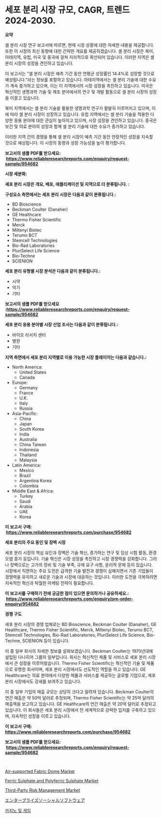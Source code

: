 <p><h1>세포 분리 시장 규모, CAGR, 트렌드 2024-2030.</h1></p><p><strong>요약</strong></p>
<p><p>셀 분리 시장 연구 보고서에 따르면, 현재 시장 상황에 대한 자세한 내용을 제공합니다. 또한 이 시장의 최신 동향에 대한 간략한 개요를 제공하겠습니다. 셀 분리 시장은 북미, 아태지역, 유럽, 미국 및 중국에 걸쳐 지리적으로 확산되어 있습니다. 이러한 지역은 셀 분리 시장의 성장을 견인하고 있습니다.</p><p>이 보고서는 "셀 분리 시장은 예측 기간 동안 연평균 성장률인 14.4%로 성장할 것으로 예상됩니다."라는 정보를 포함하고 있습니다. 아태지역에서는 셀 분리 기술에 대한 수요가 계속 증가하고 있으며, 이는 이 지역에서의 시장 성장을 촉진하고 있습니다. 미국은 혁신적인 생명과학 기술 및 제조 분야에서의 연구 및 개발 활동으로 셀 분리 시장의 성장을 이끌고 있습니다.</p><p>북미 지역에서는 셀 분리 기술을 활용한 생명과학 연구가 활발히 이루어지고 있으며, 이에 따라 셀 분리 시장이 성장하고 있습니다. 유럽 지역에서는 셀 분리 기술을 적용한 다양한 응용 분야에 대한 관심이 높아지고 있으며, 시장 성장을 견인하고 있습니다. 중국은 보건 및 의료 분야의 성장과 함께 셀 분리 기술에 대한 수요가 증가하고 있습니다.</p><p>이러한 지역 간의 경쟁을 통해 셀 분리 시장이 예측 기간 동안 안정적인 성장을 지속할 것으로 예상됩니다. 이 시장의 동향과 성장 가능성을 높이 평가합니다.</p></p>
<p><strong>보고서의 샘플 PDF를 받으세요: &nbsp;<a href="https://www.reliableresearchreports.com/enquiry/request-sample/954682">https://www.reliableresearchreports.com/enquiry/request-sample/954682</a></strong></p>
<p><strong>시장 세분화:</strong></p>
<p><strong> 세포 분리 시장은 개요, 배포, 애플리케이션 및 지역으로 더 분류됩니다. :</strong></p>
<p><strong>구성요소 측면에서는 세포 분리 시장은 다음과 같이 분류됩니다.:</strong></p>
<p><ul><li>BD Bioscience</li><li>Beckman Coulter (Danaher)</li><li>GE Healthcare</li><li>Thermo Fisher Scientific</li><li>Merck</li><li>Miltenyi Biotec</li><li>Terumo BCT</li><li>Stemcell Technologies</li><li>Bio-Rad Laboratories</li><li>PluriSelect Life Science</li><li>Bio-Techne</li><li>SCIENION</li></ul></p>
<p><strong> 세포 분리 유형별 시장 분석은 다음과 같이 분류됩니다.:</strong></p>
<p><ul><li>시약</li><li>악기</li><li>기타</li></ul></p>
<p><strong>보고서의 샘플 PDF를 받으세요 :<a href="https://www.reliableresearchreports.com/enquiry/request-sample/954682">https://www.reliableresearchreports.com/enquiry/request-sample/954682</a></strong></p>
<p><strong> 세포 분리 응용 분야별 시장 산업 조사는 다음과 같이 분류됩니다.:</strong></p>
<p><ul><li>바이오 리서치 센터</li><li>병원</li><li>기타</li></ul></p>
<p><strong>지역 측면에서 세포 분리 지역별로 이용 가능한 시장 플레이어는 다음과 같습니다.:</strong></p>
<p><ul>
    <li>
        North America:
        <ul>
            <li>United States</li>
            <li>Canada</li>
        </ul>
    </li>
    <li>
        Europe:
        <ul>
            <li>Germany</li>
            <li>France</li>
            <li>U.K.</li>
            <li>Italy</li>
            <li>Russia</li>
        </ul>
    </li>
    <li>
        Asia-Pacific:
        <ul>
            <li>China</li>
            <li>Japan</li>
            <li>South Korea</li>
            <li>India</li>
            <li>Australia</li>
            <li>China Taiwan</li>
            <li>Indonesia</li>
            <li>Thailand</li>
            <li>Malaysia</li>
        </ul>
    </li>
    <li>
        Latin America:
        <ul>
            <li>Mexico</li>
            <li>Brazil</li>
            <li>Argentina Korea</li>
            <li>Colombia</li>
        </ul>
    </li>
    <li>
        Middle East & Africa:
        <ul>
            <li>Turkey</li>
            <li>Saudi</li>
            <li>Arabia</li>
            <li>UAE</li>
            <li>Korea</li>
        </ul>
    </li>
    </ul></p>
<p><strong>이 보고서 구매: &nbsp;<a href="https://www.reliableresearchreports.com/purchase/954682">https://www.reliableresearchreports.com/purchase/954682</a></strong></p>
<p><strong>세포 분리의 주요 동인 및 장벽 시장</strong></p>
<p><p>세포 분리 시장의 핵심 요인과 장벽은 기술 혁신, 증가하는 연구 및 임상 시험 활동, 환경 오염 증가 등입니다. 기술 혁신은 시장 성장을 촉진하고 시장 경쟁력을 강화합니다. 그러나 장벽으로는 고가의 장비 및 기술 부족, 규제 요구 사항, 윤리적 문제 등이 있습니다. 시장에서 직면하는 주요 도전은 급격한 기술 발전과 경쟁이 심해지면서 기존 기업들이 경쟁력을 유지하고 새로운 기술과 시장에 대응하는 것입니다. 이러한 도전을 극복하려면 지속적인 혁신과 탁월한 마케팅 전략이 필요합니다.</p></p>
<p><strong>이 보고서를 구매하기 전에 궁금한 점이 있으면 문의하거나 공유하세요.: &nbsp;<a href="https://www.reliableresearchreports.com/enquiry/pre-order-enquiry/954682">https://www.reliableresearchreports.com/enquiry/pre-order-enquiry/954682</a></strong></p>
<p><strong>경쟁 구도</strong></p>
<p><p>세포 분리 시장의 경쟁 업체로는 BD Bioscience, Beckman Coulter (Danaher), GE Healthcare, Thermo Fisher Scientific, Merck, Miltenyi Biotec, Terumo BCT, Stemcell Technologies, Bio-Rad Laboratories, PluriSelect Life Science, Bio-Techne, SCIENION 등이 있습니다.</p><p>이 중 일부 회사의 자세한 정보를 살펴보겠습니다. Beckman Coulter는 1970년대에 설립된 다나히어 그룹의 일부입니다. 회사는 혁신적인 제품 및 서비스로 세포 분리 시장에서 큰 성장을 이루어왔습니다. Thermo Fisher Scientific는 혁신적인 기술 및 제품으로 유명한 회사이며, 세포 분리 시장에서도 선도적인 역할을 하고 있습니다. GE Healthcare는 의료 분야에서 다양한 제품과 서비스를 제공하는 글로벌 기업으로, 세포 분리 시장에서도 강세를 보여주고 있습니다.</p><p>이 중 일부 기업의 매출 규모는 상당히 크다고 알려져 있습니다. Beckman Coulter의 연간 매출은 약 50억 달러로 추정되며, Thermo Fisher Scientific는 약 25억 달러의 매출액을 보고하고 있습니다. GE Healthcare의 연간 매출은 약 20억 달러로 추정되고 있습니다. 이 회사들은 세포 분리 시장에서 전 세계적으로 강력한 입지를 구축하고 있으며, 지속적인 성장을 이루고 있습니다.</p></p>
<p><strong>이 보고서 구매: &nbsp; <a href="https://www.reliableresearchreports.com/purchase/954682">https://www.reliableresearchreports.com/purchase/954682</a></strong></p>
<p><strong>보고서의 샘플 PDF를 받으세요: &nbsp;<a href="https://www.reliableresearchreports.com/enquiry/request-sample/954682">https://www.reliableresearchreports.com/enquiry/request-sample/954682</a></strong><strong></strong></p>
<p>&nbsp;</p>
<p><p><a href="https://issuu.com/reportprime-2/docs/air-supported-fabric-dome-market-size-2030.pptx">Air-supported Fabric Dome Market</a></p><p><a href="https://view.publitas.com/reportprime-1/ferric-sulphate-and-polyferric-sulphate-market-provides-a-comprehensive-analysis-including-a-macro-overview-of-the-market-as-well-as-micro-details-such-as-market-size-and-competitive-landscape/">Ferric Sulphate and Polyferric Sulphate Market</a></p><p><a href="https://copper-carbon-84f.notion.site/Third-Party-Risk-Management-Market-Size-Market-Share-and-Global-Market-Analysis-Report-2024-2031-e7fccee576a34f189ce9e17cb5d22101">Third-Party Risk Management Market</a></p><p><a href="https://github.com/oqoeusbvpadwjs08/Market-Research-Report-List-1/blob/main/5624293185294.md">エンタープライズソーシャルソフトウェア</a></p><p><a href="https://github.com/sougarounis/Market-Research-Report-List-2/blob/main/4461038185252.md">카지노 및 게임</a></p></p>
